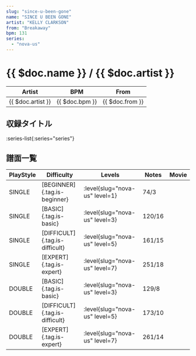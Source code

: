 ```yaml
---
slug: "since-u-been-gone"
name: "SINCE U BEEN GONE"
artist: "KELLY CLARKSON"
from: "Breakaway"
bpm: 131
series:
  - "nova-us"
---
```


# {{ $doc.name }} / {{ $doc.artist }}

|Artist|BPM|From|
|------|---|----|
|{{ $doc.artist }}|{{ $doc.bpm }}|{{ $doc.from }}|

## 収録タイトル

:series-list{:series="series"}

## 譜面一覧

|PlayStyle|Difficulty|Levels|Notes|Movie|
|---------|----------|------|-----|-----|
|SINGLE|[BEGINNER]{.tag.is-beginner}|<div class="field is-grouped is-grouped-multiline">:level{slug="nova-us" level=1}</div>|74/3||
|SINGLE|[BASIC]{.tag.is-basic}|<div class="field is-grouped is-grouped-multiline">:level{slug="nova-us" level=3}</div>|120/16||
|SINGLE|[DIFFICULT]{.tag.is-difficult}|<div class="field is-grouped is-grouped-multiline">:level{slug="nova-us" level=5}</div>|161/15||
|SINGLE|[EXPERT]{.tag.is-expert}|<div class="field is-grouped is-grouped-multiline">:level{slug="nova-us" level=7}</div>|251/18||
|DOUBLE|[BASIC]{.tag.is-basic}|<div class="field is-grouped is-grouped-multiline">:level{slug="nova-us" level=3}</div>|129/8||
|DOUBLE|[DIFFICULT]{.tag.is-difficult}|<div class="field is-grouped is-grouped-multiline">:level{slug="nova-us" level=5}</div>|173/10||
|DOUBLE|[EXPERT]{.tag.is-expert}|<div class="field is-grouped is-grouped-multiline">:level{slug="nova-us" level=7}</div>|261/14||
